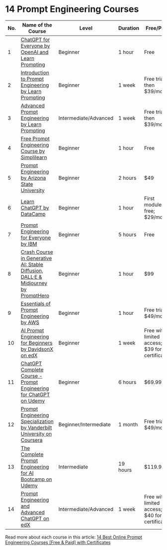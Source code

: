 # 14 Prompt Engineering Courses

| **No.** | **Name of the Course**                                                                                                                                                      | **Level**             | **Duration**                   | **Free/Paid**                                    | **Certificate** |
|---------|-----------------------------------------------------------------------------------------------------------------------------------------------------------------------------|-----------------------|--------------------------------|--------------------------------------------------|-----------------|
| 1       | [ChatGPT for Everyone by OpenAI and Learn Prompting](https://learnprompting.org/courses/chatgpt-for-everyone)                                                                 | Beginner              | 1 hour                         | Free                                             | Yes             |
| 2       | [Introduction to Prompt Engineering by Learn Prompting](https://learnprompting.org/courses/introduction_to_prompt_engineering)                                                           | Beginner              | 1 week                         | Free trial, then $39/month                       | Yes             |
| 3      | [Advanced Prompt Engineering by Learn Prompting](#11-advanced-prompt-engineering-by-learn-prompting)                                                                         | Intermediate/Advanced | 1 week                         | Free trial, then $39/month                       | Yes             |
| 4       | [Free Prompt Engineering Course by Simplilearn](https://learnprompting.org/blog/prompt_engineering_courses#3-free-prompt-engineering-course-by-simplilearn)                                                                           | Beginner              | 1 hour                         | Free                                             | Yes             |
| 5       | [Prompt Engineering by Arizona State University](https://learnprompting.org/blog/prompt_engineering_courses#5-prompt-engineering-by-arizona-state-university)                                                                         | Beginner              | 2 hours                        | $49                                              | Yes             |
| 6       | [Learn ChatGPT by DataCamp](https://learnprompting.org/blog/prompt_engineering_courses#6-learn-chatgpt-by-datacamp)                                                                                                                   | Beginner              | 1 hour                         | First module free; $29/month                     | Yes             |
| 7       | [Prompt Engineering for Everyone by IBM](https://learnprompting.org/blog/prompt_engineering_courses#2-prompt-engineering-for-everyone-by-ibm)                                                                                         | Beginner              | 5 hours                        | Free                                             | Yes             |
| 8       | [Crash Course in Generative AI: Stable Diffusion, DALL·E & Midjourney by PromptHero](https://learnprompting.org/blog/prompt_engineering_courses#7-crash-course-in-generative-ai-stable-diffusion-dalle--midjourney-by-prompthero)     | Beginner              | 1 hour                         | $99                                              | Yes             |
| 9       | [Essentials of Prompt Engineering by AWS](https://learnprompting.org/blog/prompt_engineering_courses#8-essentials-of-prompt-engineering-by-aws)                                                                                       | Beginner              | 1 hour                         | Free trial, $49/month                            | Yes             |
| 10       | [AI Prompt Engineering for Beginners by DavidsonX on edX](https://learnprompting.org/blog/prompt_engineering_courses#9-ai-prompt-engineering-for-beginners-by-davidsonx-on-edx)                                                       | Beginner              | 1 week    | Free with limited access; $39 for certificate    | Yes             |
| 11      | [ChatGPT Complete Course - Prompt Engineering for ChatGPT on Udemy](https://learnprompting.org/blog/prompt_engineering_courses#10-chatgpt-complete-course---prompt-engineering-for-chatgpt-on-udemy)                                   | Beginner              | 6 hours                        | $69.99                                           | Yes             |
| 12      | [Prompt Engineering Specialization by Vanderbilt University on Coursera](https://learnprompting.org/blog/prompt_engineering_courses#12-prompt-engineering-specialization-by-vanderbilt-university-on-coursera)                         | Beginner/Intermediate | 1 month   | Free trial, $49/month                            | Yes             |
| 13      | [The Complete Prompt Engineering for AI Bootcamp on Udemy](https://learnprompting.org/blog/prompt_engineering_courses#13-the-complete-prompt-engineering-for-ai-bootcamp-on-udemy)                                                     | Intermediate          | 19 hours                       | $119.99                                          | Yes             |
| 14      | [Prompt Engineering and Advanced ChatGPT on edX](https://learnprompting.org/blog/prompt_engineering_courses#14-prompt-engineering-and-advanced-chatgpt-on-edx)                                                                         | Intermediate/Advanced | 1 week     | Free with limited access; $40 for certificate    | Yes             |

Read more about each course in this article: [14 Best Online Prompt Engineering Courses [Free & Paid] with Certificates](https://learnprompting.org/blog/prompt_engineering_courses)

